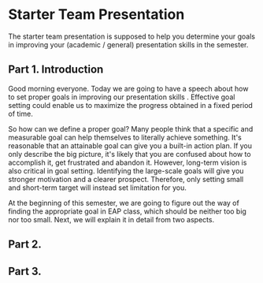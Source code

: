 # Starter Team Presentation

The starter team presentation is supposed to help you determine your goals in improving your (academic / general) presentation skills in the semester.

## Part 1. Introduction

Good morning everyone. Today we are going to have a speech about how to set proper goals in improving our presentation skills . Effective goal setting could enable us to maximize the progress obtained in a fixed period of time. 

So how can we define a proper goal? Many people think that a specific and measurable goal can help themselves to literally achieve something. It's reasonable that an attainable goal can give you a built-in action plan. If you only describe the big picture, it's likely that you are confused about how to accomplish it, get frustrated and abandon it. However, long-term vision is also critical in goal setting. Identifying the large-scale goals will give you stronger motivation and a clearer prospect. Therefore, only setting small and short-term target will instead set limitation for you.

At the beginning of this semester, we are going to figure out the way of finding the appropriate goal in EAP class, which should be neither too big nor too small. Next, we will explain it in detail from two aspects.



## Part 2. 





## Part 3.
